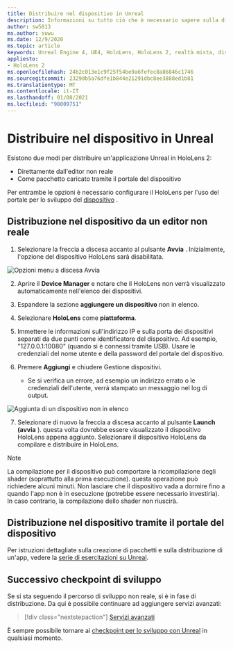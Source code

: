```yaml
---
title: Distribuire nel dispositivo in Unreal
description: Informazioni su tutto ciò che è necessario sapere sulla distribuzione di app di realtà mista Unreal in HoloLens 2 usando l'editor o il portale del dispositivo.
author: sw5813
ms.author: suwu
ms.date: 12/9/2020
ms.topic: article
keywords: Unreal Engine 4, UE4, HoloLens, HoloLens 2, realtà mista, distribuzione su dispositivo, PC, documentazione, auricolare realtà mista, headset di realtà mista di Windows, auricolare della realtà virtuale
appliesto:
- HoloLens 2
ms.openlocfilehash: 24b2c013e1c9f25f54be9a6fefec8a86846c1746
ms.sourcegitcommit: 2329db5a76dfe1b844e21291dbc8ee3888ed1b81
ms.translationtype: MT
ms.contentlocale: it-IT
ms.lasthandoff: 01/08/2021
ms.locfileid: "98009751"
---
```

# <a name="deploy-to-device-in-unreal"></a>Distribuire nel dispositivo in Unreal

Esistono due modi per distribuire un'applicazione Unreal in HoloLens 2:
* Direttamente dall'editor non reale
* Come pacchetto caricato tramite il portale del dispositivo

Per entrambe le opzioni è necessario configurare il HoloLens per l'uso del portale per lo sviluppo del [dispositivo](../platform-capabilities-and-apis/using-the-windows-device-portal.md) .

## <a name="deploying-to-device-from-the-unreal-editor"></a>Distribuzione nel dispositivo da un editor non reale

1. Selezionare la freccia a discesa accanto al pulsante **Avvia** . Inizialmente, l'opzione del dispositivo HoloLens sarà disabilitata.

![Opzioni menu a discesa Avvia](images/unreal/launch-dropdown.png)

2. Aprire il **Device Manager** e notare che il HoloLens non verrà visualizzato automaticamente nell'elenco dei dispositivi.

3. Espandere la sezione **aggiungere un dispositivo** non in elenco.

4. Selezionare **HoloLens** come **piattaforma**.

5. Immettere le informazioni sull'indirizzo IP e sulla porta dei dispositivi separati da due punti come identificatore del dispositivo. Ad esempio, "127.0.0.1:10080" (quando si è connessi tramite USB). Usare le credenziali del nome utente e della password del portale del dispositivo.

6. Premere **Aggiungi** e chiudere Gestione dispositivi.
    * Se si verifica un errore, ad esempio un indirizzo errato o le credenziali dell'utente, verrà stampato un messaggio nel log di output.

![Aggiunta di un dispositivo non in elenco](images/unreal/add-unlisted-device.png)

7. Selezionare di nuovo la freccia a discesa accanto al pulsante **Launch (avvia** ). questa volta dovrebbe essere visualizzato il dispositivo HoloLens appena aggiunto. Selezionare il dispositivo HoloLens da compilare e distribuire in HoloLens.

>[!NOTE]
>La compilazione per il dispositivo può comportare la ricompilazione degli shader (soprattutto alla prima esecuzione). questa operazione può richiedere alcuni minuti. Non lasciare che il dispositivo vada a dormire fino a quando l'app non è in esecuzione (potrebbe essere necessario investirla). In caso contrario, la compilazione dello shader non riuscirà.

## <a name="deploying-to-device-via-device-portal"></a>Distribuzione nel dispositivo tramite il portale del dispositivo

Per istruzioni dettagliate sulla creazione di pacchetti e sulla distribuzione di un'app, vedere la [serie di esercitazioni su Unreal](tutorials/unreal-uxt-ch6.md#packaging-and-deploying-the-app-via-device-portal).

## <a name="next-development-checkpoint"></a>Successivo checkpoint di sviluppo

Se si sta seguendo il percorso di sviluppo non reale, si è in fase di distribuzione. Da qui è possibile continuare ad aggiungere servizi avanzati:

> [!div class="nextstepaction"]
> [Servizi avanzati](unreal-development-overview.md#5-adding-services)

È sempre possibile tornare ai [checkpoint per lo sviluppo con Unreal](unreal-development-overview.md#4-streaming-and-deploying-to-a-device) in qualsiasi momento.

